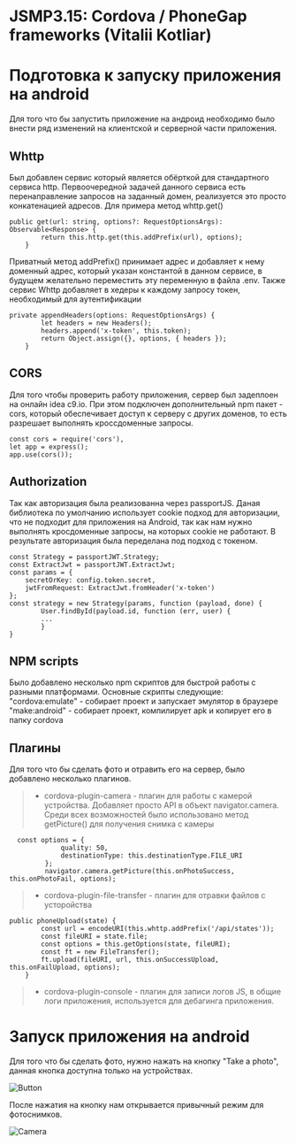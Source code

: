 JSMP3.15: Cordova / PhoneGap frameworks  (Vitalii Kotliar)
==========================================================

# Подготовка к запуску приложения на android  

Для того что бы запустить приложение на андроид необходимо было внести ряд изменений на клиентской 
и серверной части приложения. 

## Whttp
Был добавлен сервис который является обёрткой для стандартного сервиса http. 
Первоочередной задачей данного сервиса есть перенаправление запросов на заданный домен, 
реализуется это просто конкатенацией адресов. 
Для примера метод whttp.get()
```
public get(url: string, options?: RequestOptionsArgs): Observable<Response> {
        return this.http.get(this.addPrefix(url), options);
    }
```
Приватный метод addPrefix() принимает адрес и добавляет к нему доменный адрес, который
указан константой в данном сервисе, в будущем желательно переместить эту переменную в файла .env. 
Также сервис Whttp добавляет в хедеры к каждому запросу токен, необходимый  для аутентификации
```
private appendHeaders(options: RequestOptionsArgs) {
        let headers = new Headers();
        headers.append('x-token', this.token);
        return Object.assign({}, options, { headers });
    }
```
## CORS 
Для того чтобы проверить работу приложения, сервер был задеплоен на онлайн idea c9.io.
При этом подключен дополнительный npm пакет - cors, который обеспечивает доступ к 
серверу с других доменов, то есть разрешает выполнять кроссдоменные запросы. 
```
const cors = require('cors'),
let app = express();
app.use(cors());
```
## Authorization 
Так как авторизация была реализованна через passportJS. Даная библиотека по 
умолчанию использует cookie подход для авторизации, что не подходит для приложения на Android, 
так как нам нужно выполнять кросдоменные запросы, на которых cookie не работают. 
В результате авторизация была переделана под подход с токеном. 
```
const Strategy = passportJWT.Strategy;
const ExtractJwt = passportJWT.ExtractJwt;
const params = {
    secretOrKey: config.token.secret,
    jwtFromRequest: ExtractJwt.fromHeader('x-token')
};
const strategy = new Strategy(params, function (payload, done) {
        User.findById(payload.id, function (err, user) {
        ... 
        } 
}
```
## NPM scripts
Было добавлено несколько npm скриптов для быстрой работы с разными платформами. 
Основные скрипты следующие: 
"cordova:emulate" - собирает проект и запускает эмулятор в браузере
"make:android" - собирает проект, компилирует apk и копирует его в папку cordova

## Плагины
Для того что бы сделать фото и отравить его на сервер, было добавлено несколько плагинов.

> - cordova-plugin-camera - плагин для работы с камерой устройства. Добавляет просто API в
 объект navigator.camera. Среди всех возможностей было использовано метод getPicture() 
 для получения снимка с камеры
````
  const options = {
             quality: 50,
             destinationType: this.destinationType.FILE_URI
         };
         navigator.camera.getPicture(this.onPhotoSuccess, this.onPhotoFail, options);
````
> - cordova-plugin-file-transfer - плагин для отравки файлов с усторойства
````
public phoneUpload(state) {
        const url = encodeURI(this.whttp.addPrefix('/api/states'));
        const fileURI = state.file;
        const options = this.getOptions(state, fileURI);
        const ft = new FileTransfer();
        ft.upload(fileURI, url, this.onSuccessUpload, this.onFailUpload, options);
    }
````
> - cordova-plugin-console - плагин для записи логов JS, в общие логи приложения, 
используется для дебагинга приложения.

# Запуск приложения на android  
Для того что бы сделать фото, нужно нажать на кнопку "Take a photo", данная
кнопка доступна только на устройствах. 

![Button](/button.jpg)

После нажатия на кнопку нам открывается привычный режим для фотоснимков.

![Camera](/camera.jpg)